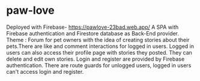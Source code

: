 # paw-love

Deployed with Firebase- https://pawlove-23bad.web.app/
A SPA with Firebase authentication and Firestore database as Back-End provider.
Theme : Forum for pet owners with the idea of creating stories about their pets.There are like and comment interactions for logged in users.
Logged in users can also access their profile page with stories they posted. They can delete and edit own stories.
Login and register are provided by Firebase authentication. There are route guards for unlogged users, logged in users can't access login and register.



